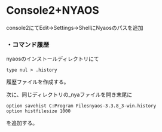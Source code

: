# Console2+NYAOS


console2にてEdit->Settings->ShellにNyaosのパスを追加


### ・コマンド履歴

nyaosのインストールディレクトリにて

~~~
type nul > .history
~~~
履歴ファイルを作成する。


次に、同じディレクトリの_nyaファイルを開き末尾に

~~~
option savehist C:Program Filesnyaos-3.3.8_3-win.history
option histfilesize 1000
~~~

を追加する。

